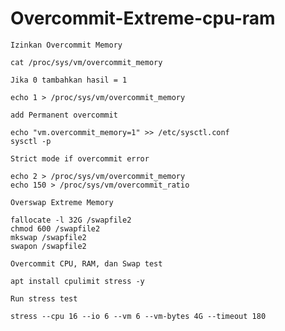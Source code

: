 # Overcommit-Extreme-cpu-ram

`Izinkan Overcommit Memory`
```
cat /proc/sys/vm/overcommit_memory
```
`Jika 0 tambahkan hasil = 1`
```
echo 1 > /proc/sys/vm/overcommit_memory
```
`add Permanent overcommit`
```
echo "vm.overcommit_memory=1" >> /etc/sysctl.conf
sysctl -p
```
`Strict mode if overcommit error`
```
echo 2 > /proc/sys/vm/overcommit_memory
echo 150 > /proc/sys/vm/overcommit_ratio
```
`Overswap Extreme Memory`
```
fallocate -l 32G /swapfile2
chmod 600 /swapfile2
mkswap /swapfile2
swapon /swapfile2
```
`Overcommit CPU, RAM, dan Swap test`
```
apt install cpulimit stress -y
```
`Run stress test`
```
stress --cpu 16 --io 6 --vm 6 --vm-bytes 4G --timeout 180
```
